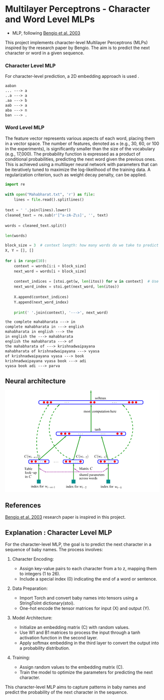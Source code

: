 # Multilayer Perceptrons  - Character and Word Level MLPs

- MLP, following [Bengio et al. 2003](https://www.jmlr.org/papers/volume3/bengio03a/bengio03a.pdf)

This project implements character-level  Multilayer Perceptrons (MLPs) inspired by the research paper by Bengio. The aim is to predict the next character or word in a given sequence.

### Character Level MLP

For character-level prediction, a 2D embedding approach is used .
```
aaban
... ---> a
..a ---> a
.aa ---> b
aab ---> a
aba ---> n
ban ---> .
```

### Word Level MLP

The feature vector represents various aspects of each word, placing them in a vector space. The number of features, denoted as `m` (e.g., 30, 60, or 100 in the experiments), is significantly smaller than the size of the vocabulary (e.g., 17,000). The probability function is expressed as a product of conditional probabilities, predicting the next word given the previous ones. This is achieved using a multilayer neural network with parameters that can be iteratively tuned to maximize the log-likelihood of the training data. A regularization criterion, such as weight decay penalty, can be applied.

```python
import re

with open("Mahabharat.txt", 'r') as file:
    lines = file.read().splitlines()

text = ' '.join(lines).lower()
cleaned_text = re.sub(r'[^a-zA-Z\s]', '', text)

words = cleaned_text.split()

len(words)
```
```python
block_size = 3  # context length: how many words do we take to predict the next one?
X, Y = [], []

for i in range(10):
    context = words[i:i + block_size]
    next_word = words[i + block_size]
    
    context_indices = [stoi.get(w, len(itos)) for w in context]  # Use len(itos) as the default index for unknown words
    next_word_index = stoi.get(next_word, len(itos))
    
    X.append(context_indices)
    Y.append(next_word_index)
    
    print(' '.join(context), '--->', next_word)
```
```
the complete mahabharata ---> in
complete mahabharata in ---> english
mahabharata in english ---> the
in english the ---> mahabharata
english the mahabharata ---> of
the mahabharata of ---> krishnadwaipayana
mahabharata of krishnadwaipayana ---> vyasa
of krishnadwaipayana vyasa ---> book
krishnadwaipayana vyasa book ---> adi
vyasa book adi ---> parva
```
## Neural architecture
![nn architecture](_extensions/img/NN_architecture.png)

## References
 [Bengio et al. 2003](https://www.jmlr.org/papers/volume3/bengio03a/bengio03a.pdf) research paper is  inspired in this project.



## Explanation : Character Level MLP

For the character-level MLP, the goal is to predict the next character in a sequence of baby names. The process involves:

1. Character Encoding:
   - Assign key-value pairs to each character from a to z, mapping them to integers (1 to 26).
   - Include a special index (0) indicating the end of a word or sentence.

2. Data Preparation:
   - Import Torch and convert baby names into tensors using a StringToInt dictionary(stoi).
   - One-hot encode the tensor matrices for input (X) and output (Y).

3. Model Architecture:
   - Initialize an embedding matrix (C) with random values.
   - Use W1 and B1 matrices to process the input through a tanh activation function in the second layer.
   - Apply softmax embedding in the third layer to convert the output into a probability distribution.

4. Training:
   - Assign random values to the embedding matrix (C).
   - Train the model to optimize the parameters for predicting the next character.

This character-level MLP aims to capture patterns in baby names and predict the probability of the next character in the sequence.

 
